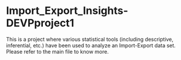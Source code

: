# Import_Export_Insights-DEVPproject1
This is a project where various statistical tools (including descriptive, inferential, etc.) have been used to analyze an Import-Export data set. Please refer to the main file to know more.
